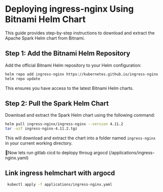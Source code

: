 # Deploying ingress-nginx Using Bitnami Helm Chart

This guide provides step-by-step instructions to download and extract the Apache Spark Helm chart from Bitnami.

## Step 1: Add the Bitnami Helm Repository

Add the official Bitnami Helm repository to your Helm configuration:

```bash
helm repo add ingress-nginx https://kubernetes.github.io/ingress-nginx
helm repo update
```

This ensures you have access to the latest Bitnami Helm charts.

## Step 2: Pull the Spark Helm Chart

Download and extract the Spark Helm chart using the following command:

```bash
helm pull ingress-nginx/ingress-nginx --version 4.11.2
tar -xzf ingress-nginx-4.11.2.tgz
```

This will download and extract the chart into a folder named `ingress-nginx` in your current working directory.

🚀Now lets run gitlab cicd to deplopy throug argocd (/applications/ingress-nginx.yaml)

## Link ingress helmchart with argocd

```sh
 kubectl apply -f applications/ingress-nginx.yaml
 ```
